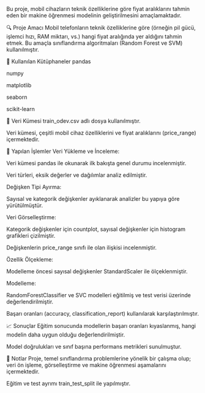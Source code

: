 Bu proje, mobil cihazların teknik özelliklerine göre fiyat aralıklarını tahmin eden bir makine öğrenmesi modelinin geliştirilmesini amaçlamaktadır.

🔍 Proje Amacı
Mobil telefonların teknik özelliklerine göre (örneğin pil gücü, işlemci hızı, RAM miktarı, vs.) hangi fiyat aralığında yer aldığını tahmin etmek. Bu amaçla sınıflandırma algoritmaları (Random Forest ve SVM) kullanılmıştır.

🧰 Kullanılan Kütüphaneler
pandas

numpy

matplotlib

seaborn

scikit-learn

📁 Veri Kümesi
train_odev.csv adlı dosya kullanılmıştır.

Veri kümesi, çeşitli mobil cihaz özelliklerini ve fiyat aralıklarını (price_range) içermektedir.

📌 Yapılan İşlemler
Veri Yükleme ve İnceleme:

Veri kümesi pandas ile okunarak ilk bakışta genel durumu incelenmiştir.

Veri türleri, eksik değerler ve dağılımlar analiz edilmiştir.

Değişken Tipi Ayırma:

Sayısal ve kategorik değişkenler ayıklanarak analizler bu yapıya göre yürütülmüştür.

Veri Görselleştirme:

Kategorik değişkenler için countplot, sayısal değişkenler için histogram grafikleri çizilmiştir.

Değişkenlerin price_range sınıfı ile olan ilişkisi incelenmiştir.

Özellik Ölçekleme:

Modelleme öncesi sayısal değişkenler StandardScaler ile ölçeklenmiştir.

Modelleme:

RandomForestClassifier ve SVC modelleri eğitilmiş ve test verisi üzerinde değerlendirilmiştir.

Başarı oranları (accuracy, classification_report) kullanılarak karşılaştırılmıştır.

📈 Sonuçlar
Eğitim sonucunda modellerin başarı oranları kıyaslanmış, hangi modelin daha uygun olduğu değerlendirilmiştir.

Model doğrulukları ve sınıf başına performans metrikleri sunulmuştur.

📎 Notlar
Proje, temel sınıflandırma problemlerine yönelik bir çalışma olup; veri ön işleme, görselleştirme ve makine öğrenmesi aşamalarını içermektedir.

Eğitim ve test ayrımı train_test_split ile yapılmıştır.
